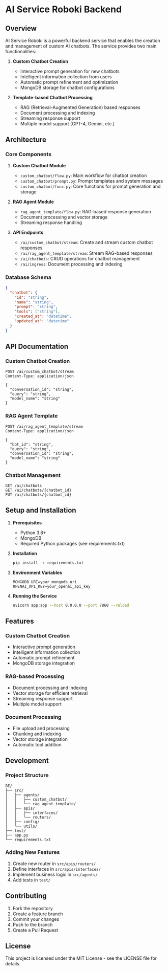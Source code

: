 # AI Service Roboki Backend

## Overview
AI Service Roboki is a powerful backend service that enables the creation and management of custom AI chatbots. The service provides two main functionalities:

1. **Custom Chatbot Creation**
   - Interactive prompt generation for new chatbots
   - Intelligent information collection from users
   - Automatic prompt refinement and optimization
   - MongoDB storage for chatbot configurations

2. **Template-based Chatbot Processing**
   - RAG (Retrieval-Augmented Generation) based responses
   - Document processing and indexing
   - Streaming response support
   - Multiple model support (GPT-4, Gemini, etc.)

## Architecture

### Core Components

1. **Custom Chatbot Module**
   - `custom_chatbot/flow.py`: Main workflow for chatbot creation
   - `custom_chatbot/prompt.py`: Prompt templates and system messages
   - `custom_chatbot/func.py`: Core functions for prompt generation and storage

2. **RAG Agent Module**
   - `rag_agent_template/flow.py`: RAG-based response generation
   - Document processing and vector storage
   - Streaming response handling

3. **API Endpoints**
   - `/ai/custom_chatbot/stream`: Create and stream custom chatbot responses
   - `/ai/rag_agent_template/stream`: Stream RAG-based responses
   - `/ai/chatbots`: CRUD operations for chatbot management
   - `/ai/ingress`: Document processing and indexing

### Database Schema

```json
{
  "chatbot": {
    "id": "string",
    "name": "string",
    "prompt": "string",
    "tools": ["string"],
    "created_at": "datetime",
    "updated_at": "datetime"
  }
}
```

## API Documentation

### Custom Chatbot Creation

```http
POST /ai/custom_chatbot/stream
Content-Type: application/json

{
  "conversation_id": "string",
  "query": "string",
  "model_name": "string"
}
```

### RAG Agent Template

```http
POST /ai/rag_agent_template/stream
Content-Type: application/json

{
  "bot_id": "string",
  "query": "string",
  "conversation_id": "string",
  "model_name": "string"
}
```

### Chatbot Management

```http
GET /ai/chatbots
GET /ai/chatbots/{chatbot_id}
PUT /ai/chatbots/{chatbot_id}
```

## Setup and Installation

1. **Prerequisites**
   - Python 3.8+
   - MongoDB
   - Required Python packages (see requirements.txt)

2. **Installation**
   ```bash
   pip install -r requirements.txt
   ```

3. **Environment Variables**
   ```env
   MONGODB_URI=your_mongodb_uri
   OPENAI_API_KEY=your_openai_api_key
   ```

4. **Running the Service**
   ```bash
   uvicorn app:app --host 0.0.0.0 --port 7860 --reload
   ```

## Features

### Custom Chatbot Creation
- Interactive prompt generation
- Intelligent information collection
- Automatic prompt refinement
- MongoDB storage integration

### RAG-based Processing
- Document processing and indexing
- Vector storage for efficient retrieval
- Streaming response support
- Multiple model support

### Document Processing
- File upload and processing
- Chunking and indexing
- Vector storage integration
- Automatic tool addition

## Development

### Project Structure
```
BE/
├── src/
│   ├── agents/
│   │   ├── custom_chatbot/
│   │   └── rag_agent_template/
│   ├── apis/
│   │   ├── interfaces/
│   │   └── routers/
│   ├── config/
│   └── utils/
├── test/
├── app.py
└── requirements.txt
```

### Adding New Features
1. Create new router in `src/apis/routers/`
2. Define interfaces in `src/apis/interfaces/`
3. Implement business logic in `src/agents/`
4. Add tests in `test/`

## Contributing
1. Fork the repository
2. Create a feature branch
3. Commit your changes
4. Push to the branch
5. Create a Pull Request

## License
This project is licensed under the MIT License - see the LICENSE file for details.
